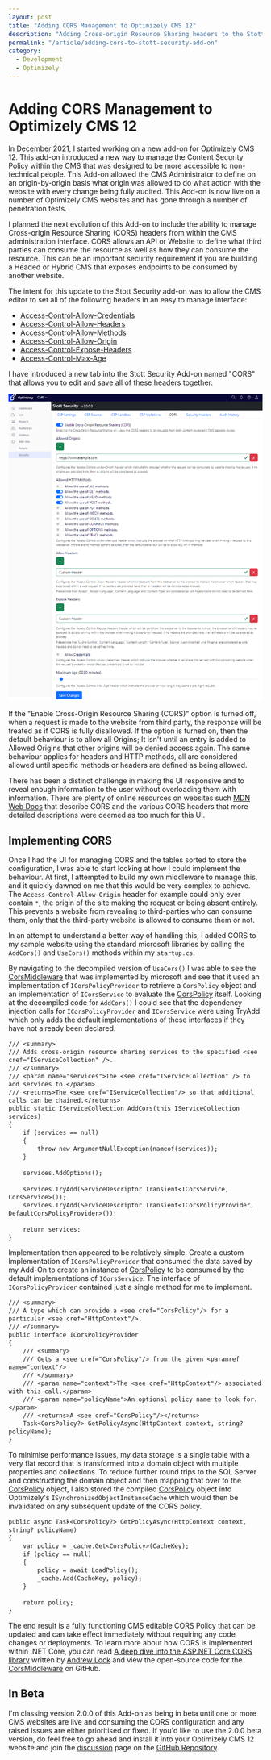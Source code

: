 ```yaml
---
layout: post
title: "Adding CORS Management to Optimizely CMS 12"
description: "Adding Cross-origin Resource Sharing headers to the Stott Security Add-on for Optimizely CMS 12."
permalink: "/article/adding-cors-to-stott-security-add-on"
category:
  - Development
  - Optimizely
---
```


# Adding CORS Management to Optimizely CMS 12

In December 2021, I started working on a new add-on for Optimizely CMS 12.  This add-on introduced a new way to manage the Content Security Policy within the CMS that was designed to be more accessible to non-technical people.  This Add-on allowed the CMS Administrator to define on an origin-by-origin basis what origin was allowed to do what action with the website with every change being fully audited. This Add-on is now live on a number of Optimizely CMS websites and has gone through a number of penetration tests.

I planned the next evolution of this Add-on to include the ability to manage Cross-origin Resource Sharing (CORS) headers from within the CMS administration interface.  CORS allows an API or Website to define what third parties can consume the resource as well as how they can consume the resource.  This can be an important security requirement if you are building a Headed or Hybrid CMS that exposes endpoints to be consumed by another website.

The intent for this update to the Stott Security add-on was to allow the CMS editor to set all of the following headers in an easy to manage interface:

- [Access-Control-Allow-Credentials](https://developer.mozilla.org/en-US/docs/Web/HTTP/Headers/Access-Control-Allow-Credentials)
- [Access-Control-Allow-Headers](https://developer.mozilla.org/en-US/docs/Web/HTTP/Headers/Access-Control-Allow-Headers)
- [Access-Control-Allow-Methods](https://developer.mozilla.org/en-US/docs/Web/HTTP/Headers/Access-Control-Allow-Methods)
- [Access-Control-Allow-Origin](https://developer.mozilla.org/en-US/docs/Web/HTTP/Headers/Access-Control-Allow-Origin)
- [Access-Control-Expose-Headers](https://developer.mozilla.org/en-US/docs/Web/HTTP/Headers/Access-Control-Expose-Headers)
- [Access-Control-Max-Age](https://developer.mozilla.org/en-US/docs/Web/HTTP/Headers/Access-Control-Max-Age)

I have introduced a new tab into the Stott Security Add-on named "CORS" that allows you to edit and save all of these headers together.

![CORS Interface within the Stott Security Add-on](../assets/StottSecurityCorsUi.png)

If the "Enable Cross-Origin Resource Sharing (CORS)" option is turned off, when a request is made to the website from third party, the response will be treated as if CORS is fully disallowed.  If the option is turned on, then the default behaviour is to allow all Origins;  It isn't until an entry is added to Allowed Origins that other origins will be denied access again.  The same behaviour applies for headers and HTTP methods, all are considered allowed until specific methods or headers are defined as being allowed.

There has been a distinct challenge in making the UI responsive and to reveal enough information to the user without overloading them with information.  There are plenty of online resources on websites such [MDN Web Docs](https://developer.mozilla.org/en-US/docs/Web/HTTP/Headers) that describe CORS and the various CORS headers that more detailed descriptions were deemed as too much for this UI.

## Implementing CORS

Once I had the UI for managing CORS and the tables sorted to store the configuration, I was able to start looking at how I could implement the behaviour.  At first, I attempted to build my own middleware to manage this, and it quickly dawned on me that this would be very complex to achieve.  The `Access-Control-Allow-Origin` header for example could only ever contain `*`, the origin of the site making the request or being absent entirely.  This prevents a website from revealing to third-parties who can consume them, only that the third-party website is allowed to consume them or not.

In an attempt to understand a better way of handling this, I added CORS to my sample website using the standard microsoft libraries by calling the `AddCors()` and `UseCors()` methods within my `startup.cs`.

By navigating to the decompiled version of `UseCors()` I was able to see the [CorsMiddleware](https://github.com/dotnet/aspnetcore/blob/main/src/Middleware/CORS/src/Infrastructure/CorsMiddleware.cs) that was implemented by microsoft and see that it used an implementation of `ICorsPolicyProvider` to retrieve a `CorsPolicy` object and an implementation of `ICorsService` to evaluate the [CorsPolicy](https://github.com/dotnet/aspnetcore/blob/main/src/Middleware/CORS/src/Infrastructure/CorsPolicy.cs) itself.  Looking at the decompiled code for `AddCors()` I could see that the dependency injection calls for `ICorsPolicyProvider` and `ICorsService` were using TryAdd which only adds the default implementations of these interfaces if they have not already been declared.

```
/// <summary>
/// Adds cross-origin resource sharing services to the specified <see cref="IServiceCollection" />.
/// </summary>
/// <param name="services">The <see cref="IServiceCollection" /> to add services to.</param>
/// <returns>The <see cref="IServiceCollection"/> so that additional calls can be chained.</returns>
public static IServiceCollection AddCors(this IServiceCollection services)
{
    if (services == null)
    {
        throw new ArgumentNullException(nameof(services));
    }

    services.AddOptions();

    services.TryAdd(ServiceDescriptor.Transient<ICorsService, CorsService>());
    services.TryAdd(ServiceDescriptor.Transient<ICorsPolicyProvider, DefaultCorsPolicyProvider>());

    return services;
}
```

Implementation then appeared to be relatively simple.  Create a custom Implementation of `ICorsPolicyProvider` that consumed the data saved by my Add-On to create an instance of [CorsPolicy](https://github.com/dotnet/aspnetcore/blob/main/src/Middleware/CORS/src/Infrastructure/CorsPolicy.cs) to be consumed by the default implementations of `ICorsService`.  The interface of `ICorsPolicyProvider` contained just a single method for me to implement.

```
/// <summary>
/// A type which can provide a <see cref="CorsPolicy"/> for a particular <see cref="HttpContext"/>.
/// </summary>
public interface ICorsPolicyProvider
{
    /// <summary>
    /// Gets a <see cref="CorsPolicy"/> from the given <paramref name="context"/>
    /// </summary>
    /// <param name="context">The <see cref="HttpContext"/> associated with this call.</param>
    /// <param name="policyName">An optional policy name to look for.</param>
    /// <returns>A <see cref="CorsPolicy"/></returns>
    Task<CorsPolicy?> GetPolicyAsync(HttpContext context, string? policyName);
}
```

To minimise performance issues, my data storage is a single table with a very flat record that is transformed into a domain object with multiple properties and collections.  To reduce further round trips to the SQL Server and constructing the domain object and then mapping that over to the [CorsPolicy](https://github.com/dotnet/aspnetcore/blob/main/src/Middleware/CORS/src/Infrastructure/CorsPolicy.cs) object, I also stored the compiled [CorsPolicy](https://github.com/dotnet/aspnetcore/blob/main/src/Middleware/CORS/src/Infrastructure/CorsPolicy.cs) object into Optimizely's `ISynchronizedObjectInstanceCache` which would then be invalidated on any subsequent update of the CORS policy.

```
public async Task<CorsPolicy?> GetPolicyAsync(HttpContext context, string? policyName)
{
    var policy = _cache.Get<CorsPolicy>(CacheKey);
    if (policy == null)
    {
        policy = await LoadPolicy();
        _cache.Add(CacheKey, policy);
    }

    return policy;
}
```

The end result is a fully functioning CMS editable CORS Policy that can be updated and can take effect immediately without requiring any code changes or deployments. To learn more about how CORS is implemented within .NET Core, you can read [A deep dive into the ASP.NET Core CORS library](https://andrewlock.net/a-deep-dive-in-to-the-asp-net-core-cors-library/) written by [Andrew Lock](https://andrewlock.net/about/) and view the open-source code for the [CorsMiddleware](https://github.com/dotnet/aspnetcore/blob/main/src/Middleware/CORS/src/Infrastructure/CorsMiddleware.cs) on GitHub.

## In Beta

I'm classing version 2.0.0 of this Add-on as being in beta until one or more CMS websites are live and consuming the CORS configuration and any raised issues are either prioritised or fixed.  If you'd like to use the 2.0.0 beta version, do feel free to go ahead and install it into your Optimizely CMS 12 website and join the [discussion](https://github.com/GeekInTheNorth/Stott.Security.Optimizely/discussions/143) page on the [GitHub Repository](https://github.com/GeekInTheNorth/Stott.Security.Optimizely/discussions/143).